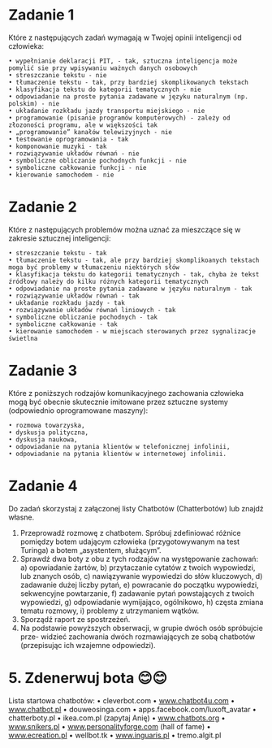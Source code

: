 # Zadanie 1
  Które z następujących zadań wymagają w Twojej opinii inteligencji od człowieka:
  
    • wypełnianie deklaracji PIT, - tak, sztuczna inteligencja może pomylić sie przy wpisywaniu ważnych danych osobowych
    • streszczanie tekstu - nie
    • tłumaczenie tekstu - tak, przy bardziej skomplikowanych tekstach
    • klasyfikacja tekstu do kategorii tematycznych - nie
    • odpowiadanie na proste pytania zadawane w języku naturalnym (np. polskim) - nie
    • układanie rozkładu jazdy transportu miejskiego - nie
    • programowanie (pisanie programów komputerowych) - zależy od złozoności programu, ale w większości tak
    • „programowanie” kanałów telewizyjnych - nie
    • testowanie oprogramowania - tak
    • komponowanie muzyki - tak
    • rozwiązywanie układów równań - nie
    • symboliczne obliczanie pochodnych funkcji - nie
    • symboliczne całkowanie funkcji - nie
    • kierowanie samochodem - nie
# Zadanie 2
  Które z następujących problemów można uznać za mieszczące się w zakresie sztucznej
  inteligencji:
  
    • streszczanie tekstu - tak
    • tłumaczenie tekstu - tak, ale przy bardziej skomplikoanych tekstach moga być problemy w tłumaczeniu niektórych słów
    • klasyfikacja tekstu do kategorii tematycznych - tak, chyba że tekst źródłowy należy do kilku różnych kategorii tematycznych
    • odpowiadanie na proste pytania zadawane w języku naturalnym - tak
    • rozwiązywanie układów równań - tak
    • układanie rozkładu jazdy - tak
    • rozwiązywanie układów równań liniowych - tak
    • symboliczne obliczanie pochodnych - tak
    • symboliczne całkowanie - tak
    • kierowanie samochodem - w miejscach sterowanych przez sygnalizacje świetlna
# Zadanie 3
  Które z poniższych rodzajów komunikacyjnego zachowania człowieka mogą być
  obecnie skutecznie imitowane przez sztuczne systemy (odpowiednio oprogramowane
  maszyny):
  
    • rozmowa towarzyska,
    • dyskusja polityczna,
    • dyskusja naukowa,
    • odpowiadanie na pytania klientów w telefonicznej infolinii,
    • odpowiadanie na pytania klientów w internetowej infolinii.
# Zadanie 4
Do zadań skorzystaj z załączonej listy Chatbotów (Chatterbotów) lub znajdź własne.
1. Przeprowadź rozmowę z chatbotem. Spróbuj zdefiniować różnice pomiędzy
botem udającym człowieka (przygotowywanym na test Turinga) a botem
„asystentem, służącym”.
2. Sprawdź dwa boty z obu z tych rodzajów na występowanie zachowań:
a) opowiadanie żartów,
b) przytaczanie cytatów z twoich wypowiedzi, lub znanych osób,
c) nawiązywanie wypowiedzi do słów kluczowych,
d) zadawanie dużej liczby pytań,
e) powracanie do początku wypowiedzi, sekwencyjne powtarzanie,
f) zadawanie pytań powstających z twoich wypowiedzi,
g) odpowiadanie wymijająco, ogólnikowo,
h) częsta zmiana tematu rozmowy,
i) problemy z utrzymaniem wątków.
4. Sporządź raport ze spostrzeżeń.
5. Na podstawie powyższych obserwacji, w grupie dwóch osób spróbujcie prze-
widzieć zachowania dwóch rozmawiających ze sobą chatbotów (przepisując ich
wzajemne odpowiedzi).
# 5. Zdenerwuj bota 😊😊
Lista startowa chatbotów:
• cleverbot.com
• www.chatbot4u.com
• www.chatbot.pl
• douweosinga.com
• apps.facebook.com/luxoft_avatar
• chatterboty.pl
• ikea.com.pl (zapytaj Anię)
• www.chatbots.org
• www.snikers.pl
• www.personalityforge.com (hall of fame)
• www.ecreation.pl
• wellbot.tk
• www.inguaris.pl
• tremo.algit.pl
